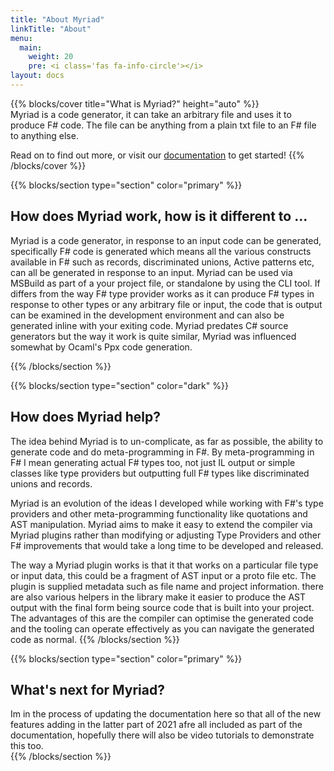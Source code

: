 ```yaml
---
title: "About Myriad"
linkTitle: "About"
menu:
  main:
    weight: 20
    pre: <i class='fas fa-info-circle'></i>
layout: docs
---
```


{{% blocks/cover title="What is Myriad?" height="auto" %}}  
Myriad is a code generator, it can take an arbitrary file and uses it to produce F# code.  The file can be anything from a plain txt file to an F# file to anything else.  

Read on to find out more, or visit our [documentation](docs/) to get started!
{{% /blocks/cover %}}  

{{% blocks/section type="section" color="primary" %}}
## How does Myriad work, how is it different to ...  

Myriad is a code generator, in response to an input code can be generated, specifically F# code is generated which means all the various constructs available in F# such as records, discriminated unions, Active patterns etc, can all be generated in response to an input.  Myriad can be used via MSBuild as part of a your project file, or standalone by using the CLI tool.  If differs  from the way F# type provider works as it can produce F# types in response to other types or any arbitrary file or input, the code that is output can be examined in the development environment and can also be generated inline with your exiting code.  Myriad predates C# source generators but the way it work is quite similar, Myriad was influenced somewhat by Ocaml's Ppx code generation.    

{{% /blocks/section %}}

{{% blocks/section type="section" color="dark" %}}
## How does Myriad help?  

The idea behind Myriad is to un-complicate, as far as possible, the ability to generate code and do meta-programming in F#. By meta-programming in F# I mean generating actual F# types too, not just IL output or simple classes like type providers but outputting full F# types like discriminated unions and records.  

Myriad is an evolution of the ideas I developed while working with F#'s type providers and other meta-programming functionality like quotations and AST manipulation.  Myriad aims to make it easy to extend the compiler via Myriad plugins rather than modifying or adjusting Type Providers and other F# improvements that would take a long time to be developed and released.  

The way a Myriad plugin works is that it that works on a particular file type or input data, this could be a fragment of AST input or a proto file etc.  The plugin is supplied metadata such as file name and project information.  there are also various helpers in the library make it easier to produce the AST output with the final form being source code that is built into your project.  The advantages of this are the compiler can optimise the generated code and the tooling can operate effectively as you can navigate the generated code as normal.
{{% /blocks/section %}}

{{% blocks/section type="section" color="primary" %}}
## What's next for Myriad?

Im in the process of updating the documentation here so that all of the new features adding in the latter part of 2021 afre all included as part of the documentation, hopefully there will also be video tutorials to demonstrate this too.  
{{% /blocks/section %}}